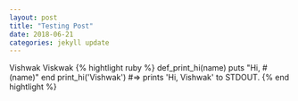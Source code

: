 ```yaml
---
layout: post
title: "Testing Post"
date: 2018-06-21
categories: jekyll update
---
```

Vishwak
	Viskwak
{% hightlight ruby %}
	def_print_hi(name)
	puts "Hi, #(name)"
end
print_hi('Vishwak')
#=> prints 'Hi, Vishwak' to STDOUT.
{% end hightlight %}